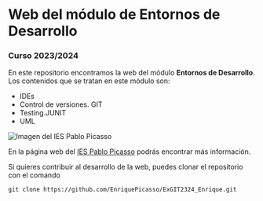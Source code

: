 # Web del módulo de Entornos de Desarrollo
### Curso 2023/2024

En este repositorio encontramos la web del módulo **Entornos de Desarrollo**. Los contenidos que se tratan en este módulo son:

* IDEs
* Control de versiones. GIT
* Testing.JUNIT
* UML

![Imagen del IES Pablo Picasso](https://fpiespablopicasso.es/wp-content/uploads/2022/03/LOGOTIPO-IES-PABLO-PICASSO-texto-morado.png)

En la página web del [IES Pablo Picasso](https://fpiespablopicasso.es/) podrás encontrar más información.

Si quieres contribuir al desarrollo de la web, puedes clonar el repositorio con el comando
```
git clone https://github.com/EnriquePicasso/ExGIT2324_Enrique.git

```